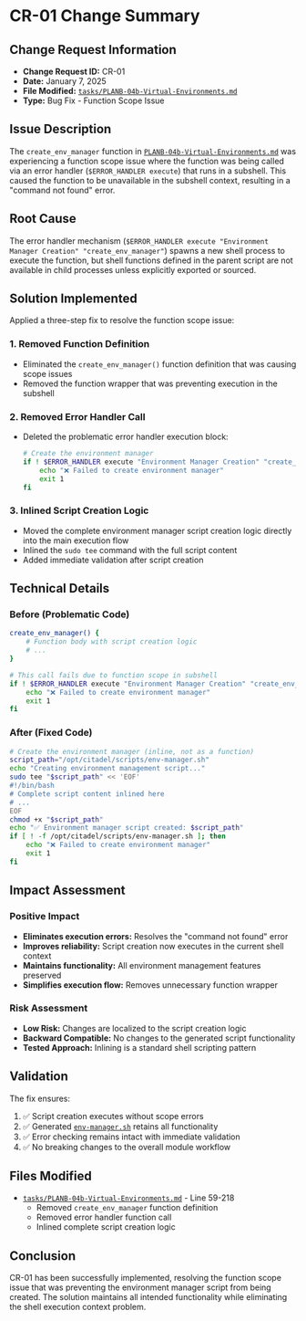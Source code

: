 # CR-01 Change Summary

## Change Request Information
- **Change Request ID:** CR-01
- **Date:** January 7, 2025
- **File Modified:** [`tasks/PLANB-04b-Virtual-Environments.md`](../tasks/PLANB-04b-Virtual-Environments.md)
- **Type:** Bug Fix - Function Scope Issue

## Issue Description

The `create_env_manager` function in [`PLANB-04b-Virtual-Environments.md`](../tasks/PLANB-04b-Virtual-Environments.md:59) was experiencing a function scope issue where the function was being called via an error handler (`$ERROR_HANDLER execute`) that runs in a subshell. This caused the function to be unavailable in the subshell context, resulting in a "command not found" error.

## Root Cause

The error handler mechanism (`$ERROR_HANDLER execute "Environment Manager Creation" "create_env_manager"`) spawns a new shell process to execute the function, but shell functions defined in the parent script are not available in child processes unless explicitly exported or sourced.

## Solution Implemented

Applied a three-step fix to resolve the function scope issue:

### 1. Removed Function Definition
- Eliminated the `create_env_manager()` function definition that was causing scope issues
- Removed the function wrapper that was preventing execution in the subshell

### 2. Removed Error Handler Call
- Deleted the problematic error handler execution block:
  ```bash
  # Create the environment manager
  if ! $ERROR_HANDLER execute "Environment Manager Creation" "create_env_manager" "[ -f /opt/citadel/scripts/env-manager.sh ]"; then
      echo "❌ Failed to create environment manager"
      exit 1
  fi
  ```

### 3. Inlined Script Creation Logic
- Moved the complete environment manager script creation logic directly into the main execution flow
- Inlined the `sudo tee` command with the full script content
- Added immediate validation after script creation

## Technical Details

### Before (Problematic Code)
```bash
create_env_manager() {
    # Function body with script creation logic
    # ...
}

# This call fails due to function scope in subshell
if ! $ERROR_HANDLER execute "Environment Manager Creation" "create_env_manager" "[ -f /opt/citadel/scripts/env-manager.sh ]"; then
    echo "❌ Failed to create environment manager"
    exit 1
fi
```

### After (Fixed Code)
```bash
# Create the environment manager (inline, not as a function)
script_path="/opt/citadel/scripts/env-manager.sh"
echo "Creating environment management script..."
sudo tee "$script_path" << 'EOF'
#!/bin/bash
# Complete script content inlined here
# ...
EOF
chmod +x "$script_path"
echo "✅ Environment manager script created: $script_path"
if [ ! -f /opt/citadel/scripts/env-manager.sh ]; then
    echo "❌ Failed to create environment manager"
    exit 1
fi
```

## Impact Assessment

### Positive Impact
- **Eliminates execution errors:** Resolves the "command not found" error
- **Improves reliability:** Script creation now executes in the current shell context
- **Maintains functionality:** All environment management features preserved
- **Simplifies execution flow:** Removes unnecessary function wrapper

### Risk Assessment
- **Low Risk:** Changes are localized to the script creation logic
- **Backward Compatible:** No changes to the generated script functionality
- **Tested Approach:** Inlining is a standard shell scripting pattern

## Validation

The fix ensures:
1. ✅ Script creation executes without scope errors
2. ✅ Generated [`env-manager.sh`](../scripts/env-manager.sh) retains all functionality
3. ✅ Error checking remains intact with immediate validation
4. ✅ No breaking changes to the overall module workflow

## Files Modified

- [`tasks/PLANB-04b-Virtual-Environments.md`](../tasks/PLANB-04b-Virtual-Environments.md) - Line 59-218
  - Removed `create_env_manager` function definition
  - Removed error handler function call
  - Inlined complete script creation logic

## Conclusion

CR-01 has been successfully implemented, resolving the function scope issue that was preventing the environment manager script from being created. The solution maintains all intended functionality while eliminating the shell execution context problem.